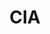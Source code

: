 ---
# This topic lives at
# https://digital.gov/topics/cia

# Topic Title
title: "CIA"

# description — keep it short and clear
# summary: ""

# Weight
weight: 1

# For more information on managing topics,
# see https://github.com/GSA/digitalgov.gov/wiki/topics
---